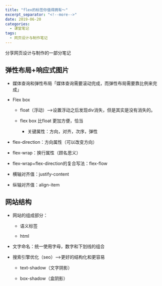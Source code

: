 ```yaml
---
title: "flex的标签你值得拥有～"
excerpt_separator: "<!--more-->"
date: 2019-06-20
categories:
  - 课堂笔记
tags:
  - 网页设计与制作笔记
---
```


分享网页设计与制作的一部分笔记

<!--more-->

## 弹性布局+响应式图片

* 媒体查询和弹性布局「媒体查询需要滚动完成，而弹性布局需要靠比例来完成」

* Flex box

   * float（浮动）-->设置浮动之后发现div消失，但是其实是没有消失的。

   * flex box 比float 更加方便，恰当

      * 关键属性：方向，对齐，次序，弹性

* flex-direction：方向属性（可以改变方向）

* flex-wrap：换行属性（顾名思义）

* flex-wrap+flex-direction的复合写法：flex-flow

* 横轴对齐值：justify-content

* 纵轴对齐值：align-item

## 网站结构

* 网站的组成部分：

  * 语义标签

  * html

* 文字命名：统一使用字母，数字和下划线的组合

* 搜索引擎优化（seo）-->更好的结构化和更容易

  * text-shadow（文字阴影）

  * box-shadow（盒阴影）